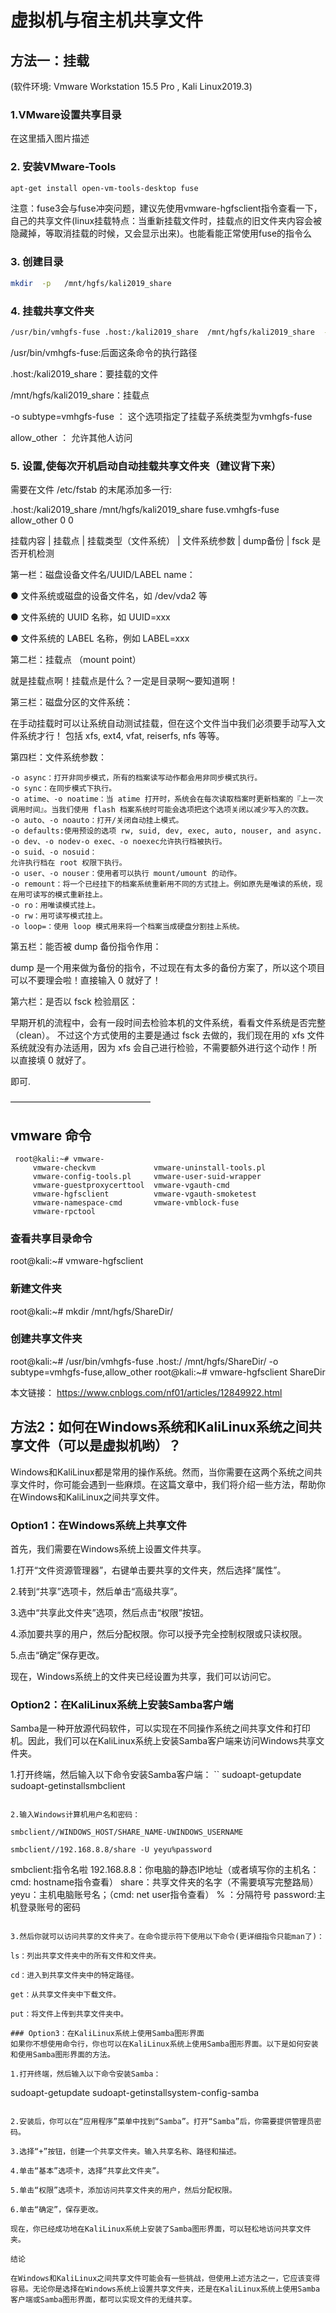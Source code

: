 # 虚拟机与宿主机共享文件

## 方法一：挂载

(软件环境: Vmware Workstation 15.5 Pro , Kali Linux2019.3)


### 1.VMware设置共享目录

在这里插入图片描述

### 2. 安装VMware-Tools
```bash
apt-get install open-vm-tools-desktop fuse
```
注意：fuse3会与fuse冲突问题，建议先使用vmware-hgfsclient指令查看一下，自己的共享文件(linux挂载特点：当重新挂载文件时，挂载点的旧文件夹内容会被隐藏掉，等取消挂载的时候，又会显示出来)。也能看能正常使用fuse的指令么


### 3. 创建目录
```bash
mkdir  -p   /mnt/hgfs/kali2019_share
```
   

### 4. 挂载共享文件夹
```bash
/usr/bin/vmhgfs-fuse .host:/kali2019_share  /mnt/hgfs/kali2019_share  -o subtype=vmhgfs-fuse,allow_other
```
 /usr/bin/vmhgfs-fuse:后面这条命令的执行路径
 
 .host:/kali2019_share：要挂载的文件
 
 /mnt/hgfs/kali2019_share：挂载点
 
 -o subtype=vmhgfs-fuse ： 这个选项指定了挂载子系统类型为vmhgfs-fuse
 
 allow_other ： 允许其他人访问

 
 

### 5. 设置,使每次开机启动自动挂载共享文件夹（建议背下来）

需要在文件 /etc/fstab 的末尾添加多一行:

.host:/kali2019_share  /mnt/hgfs/kali2019_share  fuse.vmhgfs-fuse   allow_other   0   0

挂载内容 | 挂载点 | 挂载类型（文件系统） | 文件系统参数 | dump备份 | fsck 是否开机检测

第一栏：磁盘设备文件名/UUID/LABEL name：

● 文件系统或磁盘的设备文件名，如 /dev/vda2 等

● 文件系统的 UUID 名称，如 UUID=xxx

● 文件系统的 LABEL 名称，例如 LABEL=xxx

第二栏：挂载点 （mount point）

就是挂载点啊！挂载点是什么？一定是目录啊～要知道啊！

第三栏：磁盘分区的文件系统：

在手动挂载时可以让系统自动测试挂载，但在这个文件当中我们必须要手动写入文件系统才行！ 包括 xfs, ext4, vfat, reiserfs, nfs 等等。

第四栏：文件系统参数：
```
-o async：打开非同步模式，所有的档案读写动作都会用非同步模式执行。
-o sync：在同步模式下执行。
-o atime、-o noatime：当 atime 打开时，系统会在每次读取档案时更新档案的『上一次调用时间』。当我们使用 flash 档案系统时可能会选项把这个选项关闭以减少写入的次数。
-o auto、-o noauto：打开/关闭自动挂上模式。
-o defaults:使用预设的选项 rw, suid, dev, exec, auto, nouser, and async.
-o dev、-o nodev-o exec、-o noexec允许执行档被执行。
-o suid、-o nosuid：
允许执行档在 root 权限下执行。
-o user、-o nouser：使用者可以执行 mount/umount 的动作。
-o remount：将一个已经挂下的档案系统重新用不同的方式挂上。例如原先是唯读的系统，现在用可读写的模式重新挂上。
-o ro：用唯读模式挂上。
-o rw：用可读写模式挂上。
-o loop=：使用 loop 模式用来将一个档案当成硬盘分割挂上系统。
```

第五栏：能否被 dump 备份指令作用：

dump 是一个用来做为备份的指令，不过现在有太多的备份方案了，所以这个项目可以不要理会啦！直接输入 0 就好了！

第六栏：是否以 fsck 检验扇区：

早期开机的流程中，会有一段时间去检验本机的文件系统，看看文件系统是否完整（clean）。 不过这个方式使用的主要是通过 fsck 去做的，我们现在用的 xfs 文件系统就没有办法适用，因为 xfs 会自己进行检验，不需要额外进行这个动作！所以直接填 0 就好了。



即可.

————————————————

 

## vmware 命令
```
 root@kali:~# vmware-
     vmware-checkvm             vmware-uninstall-tools.pl
     vmware-config-tools.pl     vmware-user-suid-wrapper
     vmware-guestproxycerttool  vmware-vgauth-cmd
     vmware-hgfsclient          vmware-vgauth-smoketest
     vmware-namespace-cmd       vmware-vmblock-fuse
     vmware-rpctool
```

### 查看共享目录命令

 root@kali:~# vmware-hgfsclient



### 新建文件夹

 root@kali:~# mkdir /mnt/hgfs/ShareDir/


### 创建共享文件夹

 root@kali:~# /usr/bin/vmhgfs-fuse .host:/ /mnt/hgfs/ShareDir/ -o subtype=vmhgfs-fuse,allow_other
 root@kali:~# vmware-hgfsclient
     ShareDir

本文链接： https://www.cnblogs.com/nf01/articles/12849922.html



## 方法2：如何在Windows系统和KaliLinux系统之间共享文件（可以是虚拟机哟）？
Windows和KaliLinux都是常用的操作系统。然而，当你需要在这两个系统之间共享文件时，你可能会遇到一些麻烦。在这篇文章中，我们将介绍一些方法，帮助你在Windows和KaliLinux之间共享文件。

### Option1：在Windows系统上共享文件
首先，我们需要在Windows系统上设置文件共享。

1.打开“文件资源管理器”，右键单击要共享的文件夹，然后选择“属性”。

2.转到“共享”选项卡，然后单击“高级共享”。

3.选中“共享此文件夹”选项，然后点击“权限”按钮。

4.添加要共享的用户，然后分配权限。你可以授予完全控制权限或只读权限。

5.点击“确定”保存更改。

现在，Windows系统上的文件夹已经设置为共享，我们可以访问它。

### Option2：在KaliLinux系统上安装Samba客户端
Samba是一种开放源代码软件，可以实现在不同操作系统之间共享文件和打印机。因此，我们可以在KaliLinux系统上安装Samba客户端来访问Windows共享文件夹。

1.打开终端，然后输入以下命令安装Samba客户端：
``
sudoapt-getupdate
sudoapt-getinstallsmbclient
```

2.输入Windows计算机用户名和密码：

smbclient//WINDOWS_HOST/SHARE_NAME-UWINDOWS_USERNAME

smbclient//192.168.8.8/share -U yeyu%password
```
smbclient:指令名啦
192.168.8.8：你电脑的静态IP地址（或者填写你的主机名：cmd: hostname指令查看）
share：共享文件夹的名字（不需要填写完整路局）
yeyu：主机电脑账号名；（cmd: net user指令查看）
% ：分隔符号
password:主机登录账号的密码
```

3.然后你就可以访问共享的文件夹了。在命令提示符下使用以下命令(更详细指令只能man了)：

ls：列出共享文件夹中的所有文件和文件夹。

cd：进入到共享文件夹中的特定路径。

get：从共享文件夹中下载文件。

put：将文件上传到共享文件夹中。

### Option3：在KaliLinux系统上使用Samba图形界面
如果你不想使用命令行，你也可以在KaliLinux系统上使用Samba图形界面。以下是如何安装和使用Samba图形界面的方法。

1.打开终端，然后输入以下命令安装Samba：
```
sudoapt-getupdate
sudoapt-getinstallsystem-config-samba
```

2.安装后，你可以在“应用程序”菜单中找到“Samba”。打开“Samba”后，你需要提供管理员密码。

3.选择“+”按钮，创建一个共享文件夹。输入共享名称、路径和描述。

4.单击“基本”选项卡，选择“共享此文件夹”。

5.单击“权限”选项卡，添加访问共享文件夹的用户，然后分配权限。

6.单击“确定”，保存更改。

现在，你已经成功地在KaliLinux系统上安装了Samba图形界面，可以轻松地访问共享文件夹。

结论

在Windows和KaliLinux之间共享文件可能会有一些挑战，但使用上述方法之一，它应该变得容易。无论你是选择在Windows系统上设置共享文件夹，还是在KaliLinux系统上使用Samba客户端或Samba图形界面，都可以实现文件的无缝共享。

     
